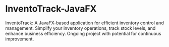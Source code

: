# InventoTrack-JavaFX
InventoTrack: A JavaFX-based application for efficient inventory control and management. Simplify your inventory operations, track stock levels, and enhance business efficiency. Ongoing project with potential for continuous improvement. 

